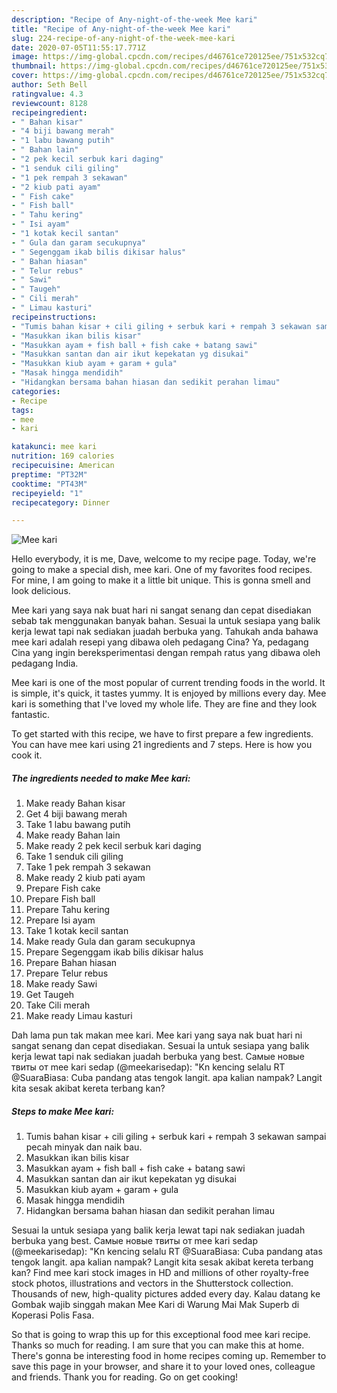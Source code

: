 ```yaml
---
description: "Recipe of Any-night-of-the-week Mee kari"
title: "Recipe of Any-night-of-the-week Mee kari"
slug: 224-recipe-of-any-night-of-the-week-mee-kari
date: 2020-07-05T11:55:17.771Z
image: https://img-global.cpcdn.com/recipes/d46761ce720125ee/751x532cq70/mee-kari-resipi-foto-utama.jpg
thumbnail: https://img-global.cpcdn.com/recipes/d46761ce720125ee/751x532cq70/mee-kari-resipi-foto-utama.jpg
cover: https://img-global.cpcdn.com/recipes/d46761ce720125ee/751x532cq70/mee-kari-resipi-foto-utama.jpg
author: Seth Bell
ratingvalue: 4.3
reviewcount: 8128
recipeingredient:
- " Bahan kisar"
- "4 biji bawang merah"
- "1 labu bawang putih"
- " Bahan lain"
- "2 pek kecil serbuk kari daging"
- "1 senduk cili giling"
- "1 pek rempah 3 sekawan"
- "2 kiub pati ayam"
- " Fish cake"
- " Fish ball"
- " Tahu kering"
- " Isi ayam"
- "1 kotak kecil santan"
- " Gula dan garam secukupnya"
- " Segenggam ikab bilis dikisar halus"
- " Bahan hiasan"
- " Telur rebus"
- " Sawi"
- " Taugeh"
- " Cili merah"
- " Limau kasturi"
recipeinstructions:
- "Tumis bahan kisar + cili giling + serbuk kari + rempah 3 sekawan sampai pecah minyak dan naik bau."
- "Masukkan ikan bilis kisar"
- "Masukkan ayam + fish ball + fish cake + batang sawi"
- "Masukkan santan dan air ikut kepekatan yg disukai"
- "Masukkan kiub ayam + garam + gula"
- "Masak hingga mendidih"
- "Hidangkan bersama bahan hiasan dan sedikit perahan limau"
categories:
- Recipe
tags:
- mee
- kari

katakunci: mee kari 
nutrition: 169 calories
recipecuisine: American
preptime: "PT32M"
cooktime: "PT43M"
recipeyield: "1"
recipecategory: Dinner

---
```



![Mee kari](https://img-global.cpcdn.com/recipes/d46761ce720125ee/751x532cq70/mee-kari-resipi-foto-utama.jpg)

Hello everybody, it is me, Dave, welcome to my recipe page. Today, we're going to make a special dish, mee kari. One of my favorites food recipes. For mine, I am going to make it a little bit unique. This is gonna smell and look delicious.

Mee kari yang saya nak buat hari ni sangat senang dan cepat disediakan sebab tak menggunakan banyak bahan. Sesuai la untuk sesiapa yang balik kerja lewat tapi nak sediakan juadah berbuka yang. Tahukah anda bahawa mee kari adalah resepi yang dibawa oleh pedagang Cina? Ya, pedagang Cina yang ingin bereksperimentasi dengan rempah ratus yang dibawa oleh pedagang India.

Mee kari is one of the most popular of current trending foods in the world. It is simple, it's quick, it tastes yummy. It is enjoyed by millions every day. Mee kari is something that I've loved my whole life. They are fine and they look fantastic.


To get started with this recipe, we have to first prepare a few ingredients. You can have mee kari using 21 ingredients and 7 steps. Here is how you cook it.

<!--inarticleads1-->

##### The ingredients needed to make Mee kari:

1. Make ready  Bahan kisar
1. Get 4 biji bawang merah
1. Take 1 labu bawang putih
1. Make ready  Bahan lain
1. Make ready 2 pek kecil serbuk kari daging
1. Take 1 senduk cili giling
1. Take 1 pek rempah 3 sekawan
1. Make ready 2 kiub pati ayam
1. Prepare  Fish cake
1. Prepare  Fish ball
1. Prepare  Tahu kering
1. Prepare  Isi ayam
1. Take 1 kotak kecil santan
1. Make ready  Gula dan garam secukupnya
1. Prepare  Segenggam ikab bilis dikisar halus
1. Prepare  Bahan hiasan
1. Prepare  Telur rebus
1. Make ready  Sawi
1. Get  Taugeh
1. Take  Cili merah
1. Make ready  Limau kasturi


Dah lama pun tak makan mee kari. Mee kari yang saya nak buat hari ni sangat senang dan cepat disediakan. Sesuai la untuk sesiapa yang balik kerja lewat tapi nak sediakan juadah berbuka yang best. Самые новые твиты от mee kari sedap (@meekarisedap): &#34;Kn kencing selalu RT @SuaraBiasa: Cuba pandang atas tengok langit. apa kalian nampak? Langit kita sesak akibat kereta terbang kan? 

<!--inarticleads2-->

##### Steps to make Mee kari:

1. Tumis bahan kisar + cili giling + serbuk kari + rempah 3 sekawan sampai pecah minyak dan naik bau.
1. Masukkan ikan bilis kisar
1. Masukkan ayam + fish ball + fish cake + batang sawi
1. Masukkan santan dan air ikut kepekatan yg disukai
1. Masukkan kiub ayam + garam + gula
1. Masak hingga mendidih
1. Hidangkan bersama bahan hiasan dan sedikit perahan limau


Sesuai la untuk sesiapa yang balik kerja lewat tapi nak sediakan juadah berbuka yang best. Самые новые твиты от mee kari sedap (@meekarisedap): &#34;Kn kencing selalu RT @SuaraBiasa: Cuba pandang atas tengok langit. apa kalian nampak? Langit kita sesak akibat kereta terbang kan? Find mee kari stock images in HD and millions of other royalty-free stock photos, illustrations and vectors in the Shutterstock collection. Thousands of new, high-quality pictures added every day. Kalau datang ke Gombak wajib singgah makan Mee Kari di Warung Mai Mak Superb di Koperasi Polis Fasa. 

So that is going to wrap this up for this exceptional food mee kari recipe. Thanks so much for reading. I am sure that you can make this at home. There's gonna be interesting food in home recipes coming up. Remember to save this page in your browser, and share it to your loved ones, colleague and friends. Thank you for reading. Go on get cooking!
